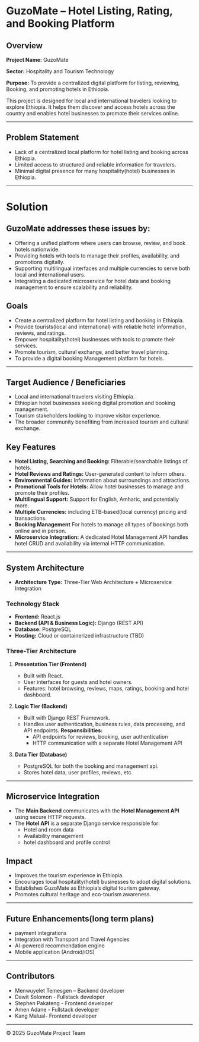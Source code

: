 #  GuzoMate – Hotel Listing, Rating, and Booking Platform

## Overview

**Project Name:** GuzoMate

**Sector:**  Hospitality and Tourism Technology

**Purpose:** To provide a centralized digital platform for listing, reviewing, Booking, and promoting hotels in Ethiopia.

This project is designed for local and international travelers looking to explore Ethiopia. It helps them discover and access hotels across the country and enables hotel businesses to promote their services online.

---

## Problem Statement

- Lack of a centralized local platform for hotel listing and booking across Ethiopia.
- Limited access to structured and reliable information for travelers.
- Minimal digital presence for many hospitality(hotel) businesses in Ethiopia.

---

# Solution
## GuzoMate addresses these issues by:
- Offering a unified platform where users can browse, review, and book hotels nationwide.
- Providing hotels with tools to manage their profiles, availability, and promotions digitally.
- Supporting multilingual interfaces and multiple currencies to serve both local and international users.
- Integrating a dedicated microservice for hotel data and booking management to ensure scalability and reliability.

## Goals

- Create a centralized platform for hotel listing and booking in Ethiopia.
- Provide tourists(local and international) with reliable hotel information, reviews, and ratings.
- Empower hospitality(hotel) businesses with tools to promote their services.
- Promote tourism, cultural exchange, and better travel planning.
- To provide a digital booking Management platform for hotels.

---

## Target Audience / Beneficiaries
- Local and international travelers visiting Ethiopia.
- Ethiopian hotel businesses seeking digital promotion and booking management.
- Tourism stakeholders looking to improve visitor experience.
- The broader community benefiting from increased tourism and cultural exchange.

## Key Features

- **Hotel Listing, Searching and Booking:** Filterable/searchable listings of hotels.
- **Hotel Reviews and Ratings:** User-generated content to inform others.
- **Environmental Guides:** Information about surroundings and attractions.
- **Promotional Tools for Hotels:** Allow hotel businesses to manage and promote their profiles.
- **Multilingual Support:** Support for English, Amharic, and potentially more.
- **Multiple Currencies:** including ETB-based(local currency) pricing and transactions.
- **Booking Management** For hotels to manage all types of bookings both online and in person.
- **Microservice Integration:** A dedicated Hotel Management API handles hotel CRUD and availability via internal HTTP communication.

---

## System Architecture

- **Architecture Type:** Three-Tier Web Architecture + Microservice Integration

### Technology Stack

- **Frontend:** React.js
- **Backend (API & Business Logic):** Django (REST API)
- **Database:** PostgreSQL
- **Hosting:** Cloud or containerized infrastructure (TBD)

### Three-Tier Architecture

1. **Presentation Tier (Frontend)**

   - Built with React.
   - User interfaces for guests and hotel owners.
   - Features: hotel browsing, reviews, maps, ratings, booking and hotel dashboard.

2. **Logic Tier (Backend)**

   - Built with Django REST Framework.
   - Handles user authentication, business rules, data processing, and API endpoints.
   **Responsibilities:**
      - API endpoints for reviews, booking, user authentication
      - HTTP communication with a separate Hotel Management API

3. **Data Tier (Database)**
   - PostgreSQL for both the booking and management api.
   - Stores hotel data, user profiles, reviews, etc.

---

## Microservice Integration

- The **Main Backend** communicates with the **Hotel Management API** using secure HTTP requests.
- The **Hotel API** is a separate Django service responsible for:
   - Hotel and room data
   - Availability management
   - hotel dashboard and profile control

## Impact

- Improves the tourism experience in Ethiopia.
- Encourages local hospitality(hotel) businesses to adopt digital solutions.
- Establishes GuzoMate as Ethiopia’s digital tourism gateway.
- Promotes cultural heritage and eco-tourism awareness.

---

## Future Enhancements(long term plans)
- payment integrations
- Integration with Transport and Travel Agencies
- AI-powered recommendation engine
- Mobile application (Android/iOS)

---

## Contributors

- Menwuyelet Temesgen – Backend developer
- Dawit Solomon - Fullstack developer
- Stephen Pakateng - Frontend developer
- Amen Adane - Fullstack developer
- Kang Malual- Frontend developer

---

© 2025 GuzoMate Project Team
